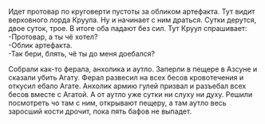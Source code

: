 Идет протовар по круговерти пустоты за обликом артефакта. Тут видит верховного лорда Круула. Ну и начинает с ним драться. Сутки дерутся, двое суток, трое. В итоге оба падают без сил. Тут Круул спрашивает:  
-Протовар, а ты чё хотел?  
-Облик артефакта.  
-Так бери, блять, чё ты до меня доебался?  
  
Собрали как-то ферала, анхолика и аутло. Заперли в пещере в Азсуне и сказали убить Агату. Ферал развесил на всех бесов кровотечения и откусил ебало Агате. Анхолик армию гулей призвал и разъебал всех бесов вместе с Агатой. А от аутло уже сутки ни слуху ни духу. Решили посмотреть чо там с ним, открывают пещеру, а там аутло весь заросший кости дрочит, пока пять бафов не выпадет.